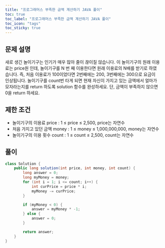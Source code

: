 ```yaml
---
title: "프로그래머스 부족한 금액 계산하기 JAVA 풀이"
toc: true
toc_label: "프로그래머스 부족한 금액 계산하기 JAVA 풀이"
toc_icon: "tags"
toc_sticky: true
---
```

## 문제 설명
새로 생긴 놀이기구는 인기가 매우 많아 줄이 끊이질 않습니다. 이 놀이기구의 원래 이용료는 price원 인데, 놀이기구를 N 번 째 이용한다면 원래 이용료의 N배를 받기로 하였습니다. 즉, 처음 이용료가 100이었다면 2번째에는 200, 3번째에는 300으로 요금이 인상됩니다.
놀이기구를 count번 타게 되면 현재 자신이 가지고 있는 금액에서 얼마가 모자라는지를 return 하도록 solution 함수를 완성하세요.
단, 금액이 부족하지 않으면 0을 return 하세요.

## 제한 조건
- 놀이기구의 이용료 price : 1 ≤ price ≤ 2,500, price는 자연수
- 처음 가지고 있던 금액 money : 1 ≤ money ≤ 1,000,000,000, money는 자연수
- 놀이기구의 이용 횟수 count : 1 ≤ count ≤ 2,500, count는 자연수

## 풀이
```java
class Solution {
    public long solution(int price, int money, int count) {
        long answer = 0;
        long myMoney = money;
        for (int i = 1; i <= count; i++) {
            int curPrice = price * i;
            myMoney -= curPrice;
        }

        if (myMoney < 0) {
            answer = myMoney * -1;
        } else {
            answer = 0;
        }

        return answer;
    }
}
```
